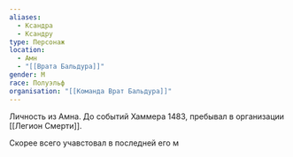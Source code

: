 ```yaml
---
aliases:
  - Ксандра
  - Ксандру
type: Персонаж
location:
  - Амн
  - "[[Врата Бальдура]]"
gender: М
race: Полуэльф
organisation: "[[Команда Врат Бальдура]]"
---
```

Личность из Амна. До событий Хаммера 1483, пребывал в организации [[Легион Смерти]]. 

Скорее всего учавстовал в последней его м